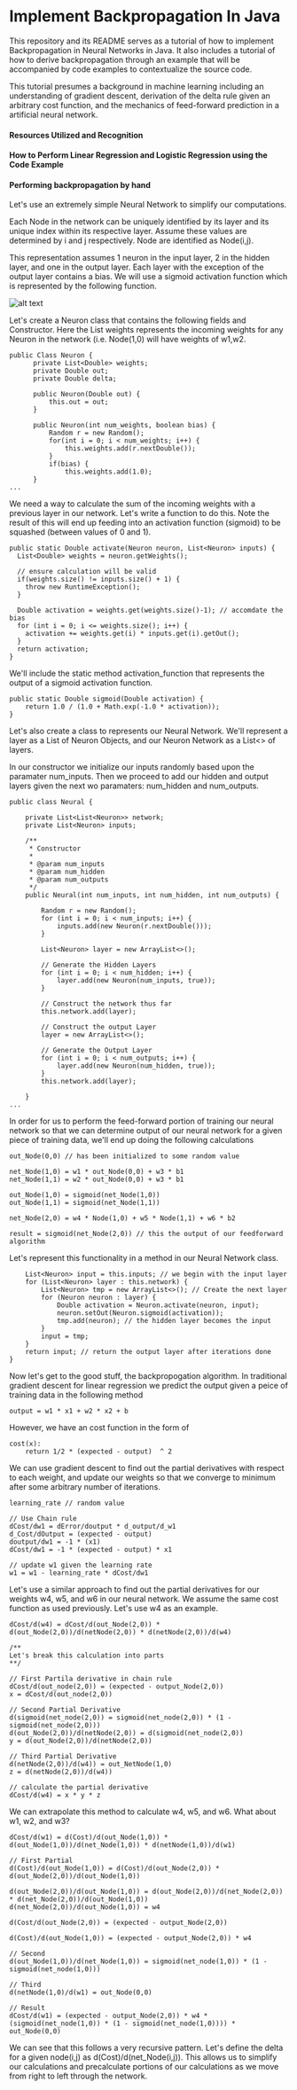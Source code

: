# Implement Backpropagation In Java

This repository and its README serves as a tutorial of how to implement Backpropagation in Neural Networks in Java. It also includes a tutorial of how to derive backpropagation through an example that will be accompanied by code examples to contextualize the source code.

This tutorial presumes a background in machine learning including an understanding of gradient descent, derivation of the delta rule given an arbitrary cost function, and the mechanics of feed-forward prediction in a artificial neural network.

#### Resources Utilized and Recognition

#### How to Perform Linear Regression and Logistic Regression using the Code Example

#### Performing backpropagation by hand 

Let's use an extremely simple Neural Network to simplify our computations.

Each Node in the network can be uniquely identified by its layer and its unique index within its respective layer. Assume these values are determined by i and j respectively. Node are identified as Node(i,j).

This representation assumes 1 neuron in the input layer, 2 in the hidden layer, and one in the output layer. Each layer with the exception of the output layer contains a bias. We will use a sigmoid activation function which is represented by the following function.

![alt text](https://raw.githubusercontent.com/deenaariff/JavaNN/master/NN.png "Neural Network")

Let's create a Neuron class that contains the following fields and Constructor. Here the List<Double> weights represents the incoming weights for any Neuron in the network (i.e. Node(1,0) will have weights of w1,w2.


```
public Class Neuron {
      private List<Double> weights;
      private Double out;
      private Double delta;

      public Neuron(Double out) {
          this.out = out;
      }

      public Neuron(int num_weights, boolean bias) {
          Random r = new Random();
          for(int i = 0; i < num_weights; i++) {
              this.weights.add(r.nextDouble());
          }
          if(bias) {
              this.weights.add(1.0);
      }
...

```

We need a way to calculate the sum of the incoming weights with a previous layer in our network. Let's write a function to do this. Note the result of this will end up feeding into an activation function (sigmoid) to be squashed (between values of 0 and 1).

```
public static Double activate(Neuron neuron, List<Neuron> inputs) {
  List<Double> weights = neuron.getWeights();

  // ensure calculation will be valid
  if(weights.size() != inputs.size() + 1) {
  	throw new RuntimeException();
  }
  
  Double activation = weights.get(weights.size()-1); // accomdate the bias
  for (int i = 0; i <= weights.size(); i++) {
  	activation += weights.get(i) * inputs.get(i).getOut();
  }
  return activation;
}
```

We'll include the static method activation_function that represents the output of a sigmoid activation function.

```
public static Double sigmoid(Double activation) {
	return 1.0 / (1.0 + Math.exp(-1.0 * activation));
}
```

Let's also create a class to represents our Neural Network. We'll represent a layer as a List of Neuron Objects, and our Neuron Network as a List<> of layers.

In our constructor we initialize our inputs randomly based upon the paramater num_inputs. Then we proceed to add our hidden and output layers given the next wo paramaters: num_hidden and num_outputs.

```
public class Neural {

    private List<List<Neuron>> network;
    private List<Neuron> inputs;

    /**
     * Constructor
     *
     * @param num_inputs
     * @param num_hidden
     * @param num_outputs
     */
    public Neural(int num_inputs, int num_hidden, int num_outputs) {

        Random r = new Random();
        for (int i = 0; i < num_inputs; i++) {
            inputs.add(new Neuron(r.nextDouble()));
        }

        List<Neuron> layer = new ArrayList<>();

        // Generate the Hidden Layers
        for (int i = 0; i < num_hidden; i++) {
            layer.add(new Neuron(num_inputs, true));
        }

        // Construct the network thus far
        this.network.add(layer);

        // Construct the output Layer
        layer = new ArrayList<>();

        // Generate the Output Layer
        for (int i = 0; i < num_outputs; i++) {
            layer.add(new Neuron(num_hidden, true));
        }
        this.network.add(layer);

    }
...
```

In order for us to perform the feed-forward portion of training our neural network so that we can determine output of our neural network for a given piece of training data, we'll end up doing the following calculations

```
out_Node(0,0) // has been initialized to some random value

net_Node(1,0) = w1 * out_Node(0,0) + w3 * b1
net_Node(1,1) = w2 * out_Node(0,0) + w3 * b1

out_Node(1,0) = sigmoid(net_Node(1,0))
out_Node(1,1) = sigmoid(net_Node(1,1))

net_Node(2,0) = w4 * Node(1,0) + w5 * Node(1,1) + w6 * b2

result = sigmoid(net_Node(2,0)) // this the output of our feedforward algorithm
```

Let's represent this functionality in a method in our Neural Network class.

```public List<Neuron> forward_propagation() {
    List<Neuron> input = this.inputs; // we begin with the input layer
    for (List<Neuron> layer : this.network) {
        List<Neuron> tmp = new ArrayList<>(); // Create the next layer
        for (Neuron neuron : layer) {
            Double activation = Neuron.activate(neuron, input);
            neuron.setOut(Neuron.sigmoid(activation));
            tmp.add(neuron); // the hidden layer becomes the input
        }
        input = tmp;
    }
    return input; // return the output layer after iterations done
}
```
Now let's get to the good stuff, the backpropogation algorithm. In traditional gradient descent for linear regression we predict the output given a peice of training data in the following method

```
output = w1 * x1 + w2 * x2 + b
```

However, we have an cost function in the form of 
```
cost(x):
    return 1/2 * (expected - output)  ^ 2
```
We can use gradient descent to find out the partial derivatives with respect to each weight, and update our weights so that we converge to minimum after some arbitrary number of iterations.
```
learning_rate // random value

// Use Chain rule
dCost/dw1 = dError/doutput * d_output/d_w1
d_Cost/dOutput = (expected - output)
doutput/dw1 = -1 * (x1)
dCost/dw1 = -1 * (expected - output) * x1

// update w1 given the learning rate
w1 = w1 - learning_rate * dCost/dw1
```
Let's use a similar approach to find out the partial derivatives for our weights w4, w5, and w6 in our neural network. We assume the same cost function as used previously. Let's use  w4 as an example.
```
dCost/d(w4) = dCost/d(out_Node(2,0)) * d(out_Node(2,0))/d(netNode(2,0)) * d(netNode(2,0))/d(w4)

/**
Let's break this calculation into parts
**/

// First Partila derivative in chain rule
dCost/d(out_node(2,0)) = (expected - output_Node(2,0))
x = dCost/d(out_node(2,0))

// Second Partial Derivative
d(sigmoid(net_node(2,0)) = sigmoid(net_node(2,0)) * (1 - sigmoid(net_node(2,0)))
d(out_Node(2,0))/d(netNode(2,0)) = d(sigmoid(net_node(2,0))
y = d(out_Node(2,0))/d(netNode(2,0))

// Third Partial Derivative
d(netNode(2,0))/d(w4)) = out_NetNode(1,0)
z = d(netNode(2,0))/d(w4))

// calculate the partial derivative
dCost/d(w4) = x * y * z
```

We can extrapolate this method to calculate w4, w5, and w6. What about w1, w2, and w3?

```
dCost/d(w1) = d(Cost)/d(out_Node(1,0)) * d(out_Node(1,0))/d(net_Node(1,0)) * d(netNode(1,0))/d(w1)

// First Partial
d(Cost)/d(out_Node(1,0)) = d(Cost)/d(out_Node(2,0)) * d(out_Node(2,0))/d(out_Node(1,0)) 

d(out_Node(2,0))/d(out_Node(1,0)) = d(out_Node(2,0))/d(net_Node(2,0)) * d(net_Node(2,0))/d(out_Node(1,0))
d(net_Node(2,0))/d(out_Node(1,0)) = w4

d(Cost/d(out_Node(2,0)) = (expected - output_Node(2,0))

d(Cost)/d(out_Node(1,0)) = (expected - output_Node(2,0)) * w4

// Second
d(out_Node(1,0))/d(net_Node(1,0)) = sigmoid(net_node(1,0)) * (1 - sigmoid(net_node(1,0)))

// Third
d(netNode(1,0)/d(w1) = out_Node(0,0)

// Result
dCost/d(w1) = (expected - output_Node(2,0)) * w4 * (sigmoid(net_node(1,0)) * (1 - sigmoid(net_node(1,0)))) * out_Node(0,0)
```

We can see that this follows a very recursive pattern. Let's define the delta for a given node(i,j) as d(Cost)/d(net_Node(i,j)). This allows us to simplify our calculations and precalculate portions of our calculations as we move from right to left through the network. 

